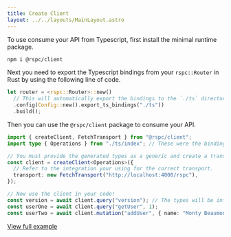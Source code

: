 ```yaml
---
title: Create Client
layout: ../../layouts/MainLayout.astro
---
```


To use consume your API from Typescript, first install the minimal runtime package.

```bash
npm i @rspc/client
```

Next you need to export the Typescript bindings from your `rspc::Router` in Rust by using the following line of code.

```rust
let router = <rspc::Router>::new()
  // This will automatically export the bindings to the `./ts` directory when you run build() in a non-release Rust build
  .config(Config::new().export_ts_bindings("./ts"))
  .build();
```

Then you can use the `@rspc/client` package to consume your API.

```ts
import { createClient, FetchTransport } from "@rspc/client";
import type { Operations } from "./ts/index"; // These were the bindings exported from your Rust code!

// You must provide the generated types as a generic and create a transport (in this example we are using HTTP Fetch) so that the client knows how to communicate with your API.
const client = createClient<Operations>({
  // Refer to the integration your using for the correct transport.
  transport: new FetchTransport("http://localhost:4000/rspc"),
});

// Now use the client in your code!
const version = await client.query("version"); // The types will be inferred from your backend.
const userOne = await client.query("getUser", 1);
const userTwo = await client.mutation("addUser", { name: "Monty Beaumont" });
```

[View full example](https://github.com/oscartbeaumont/rspc/tree/main/examples/nextjs)